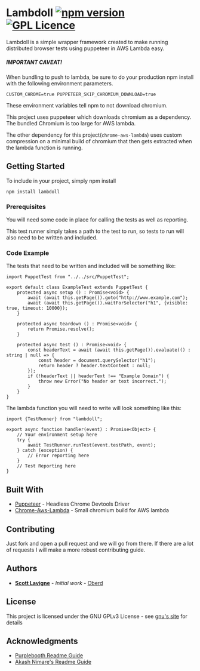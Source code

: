 # Lambdoll [![npm version](https://badge.fury.io/js/lambdoll.svg)](https://badge.fury.io/js/lambdoll) [![GPL Licence](https://badges.frapsoft.com/os/gpl/gpl.svg?v=103)](https://opensource.org/licenses/GPL-3.0/)

Lambdoll is a simple wrapper framework created to make running distributed browser 
tests using puppeteer in AWS Lambda easy.

##### IMPORTANT CAVEAT!
When bundling to push to lambda, be sure to do your production npm install with the 
following environment parameters.

```
CUSTOM_CHROME=true PUPPETEER_SKIP_CHROMIUM_DOWNLOAD=true
```
These environment variables tell npm to not download chromium.

This project uses puppeteer which downloads chromium as a dependency. The bundled Chromium 
is too large for AWS lambda. 

The other dependency for this project(`chrome-aws-lambda`) uses custom compression
on a minimal build of chromium that then gets extracted when the lambda function is
running.

## Getting Started

To include in your project, simply npm install
```
npm install lambdoll
```

### Prerequisites

You will need some code in place for calling the tests as well as reporting.
 
This test runner simply takes a path to the test to run, so tests to run 
will also need to be written and included. 

### Code Example

The tests that need to be written and included will be something like: 
```
import PuppetTest from "../../src/PuppetTest";

export default class ExampleTest extends PuppetTest {
    protected async setup () : Promise<void> {
        await (await this.getPage()).goto("http://www.example.com");
        await (await this.getPage()).waitForSelector("h1", {visible: true, timeout: 10000});
    }

    protected async teardown () : Promise<void> {
        return Promise.resolve();
    }

    protected async test () : Promise<void> {
        const headerText = await (await this.getPage()).evaluate(() : string | null => {
            const header = document.querySelector("h1");
            return header ? header.textContent : null;
        });
        if (!headerText || headerText !== "Example Domain") {
            throw new Error("No header or text incorrect.");
        }
    }
}
```

The lambda function you will need to write will look something like this:

```
import {TestRunner} from "lambdoll";
 
export async function handler(event) : Promise<Object> {
    // Your environment setup here
    try {
        await TestRunner.runTest(event.testPath, event);
    } catch (exception) {
        // Error reporting here
    }
    // Test Reporting here
}
```

## Built With

* [Puppeteer](https://github.com/GoogleChrome/puppeteer) - Headless Chrome Devtools Driver
* [Chrome-Aws-Lambda](https://github.com/alixaxel/chrome-aws-lambda) - Small chromium build for AWS lambda

## Contributing

Just fork and open a pull request and we will go from there. If there are a lot of requests
I will make a more robust contributing guide.

## Authors

* [**Scott Lavigne**](https://www.linkedin.com/in/scottlavigne/) - *Initial work* - [Oberd](https://oberd.com/)

## License

This project is licensed under the GNU GPLv3 License - see 
[gnu's site](https://www.gnu.org/licenses/gpl-3.0.en.html) for details

## Acknowledgments

* [Purplebooth Readme Guide](https://gist.github.com/PurpleBooth/109311bb0361f32d87a2)
* [Akash Nimare's Readme Guide](https://medium.com/@meakaakka/a-beginners-guide-to-writing-a-kickass-readme-7ac01da88ab3)
